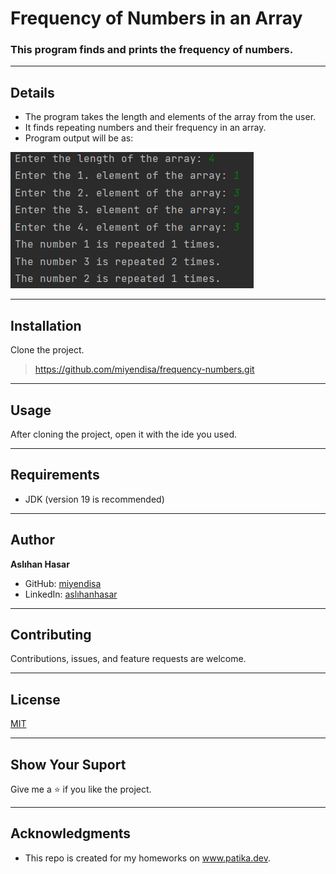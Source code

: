 # Frequency of Numbers in an Array

### This program finds and prints the frequency of numbers.

---

## Details
* The program takes the length and elements of the array from the user.
* It finds repeating numbers and their frequency in an array.
* Program output will be as: 




![img.png](img.png)





---

## Installation
Clone the project.
> https://github.com/miyendisa/frequency-numbers.git

---

## Usage
After cloning the project, open it with the ide you used.

---

## Requirements
* JDK (version 19 is recommended)

---

## Author
**Aslıhan Hasar**

* GitHub: [miyendisa](https://github.com/miyendisa)
* LinkedIn: [aslıhanhasar](https://www.linkedin.com/in/asl%C4%B1hanhasar
  )
---

## Contributing
Contributions, issues, and feature requests are welcome.

---

## License

[MIT](https://choosealicense.com/licenses/mit/)

---

## Show Your Suport
Give me a &#11088; if you like the project.

---

## Acknowledgments
* This repo is created for my homeworks on www.patika.dev.